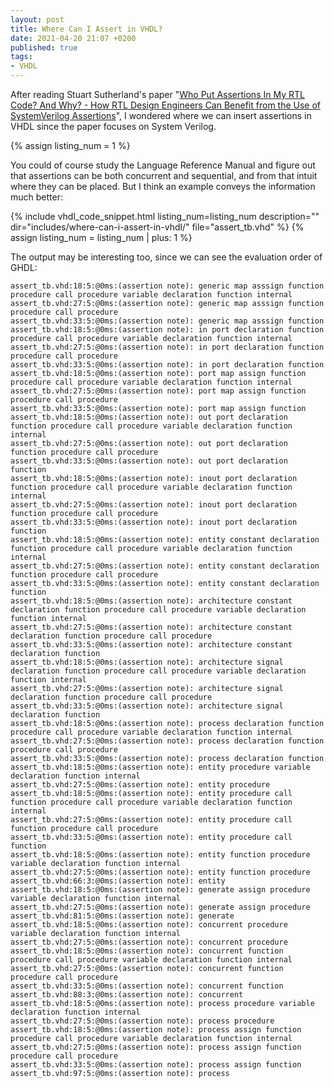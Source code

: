 ```yaml
---
layout: post
title: Where Can I Assert in VHDL?
date: 2021-04-20 21:07 +0200
published: true
tags:
- VHDL
---
```


After reading Stuart Sutherland's paper "[Who Put Assertions In My RTL Code? And Why? - How RTL Design Engineers Can Benefit from the Use of SystemVerilog Assertions](https://sutherland-hdl.com/papers/2015-SNUG-SV_SVA-for-RTL-Designers_paper.pdf)", I wondered where we can insert assertions in VHDL since the paper focuses on System Verilog.

{% assign listing_num = 1 %}

You could of course study the Language Reference Manual and figure out that assertions can be both concurrent and sequential, and from that intuit where they can be placed. But I think an example conveys the information much better:

{%
  include vhdl_code_snippet.html
  listing_num=listing_num
  description=""
  dir="includes/where-can-i-assert-in-vhdl/"
  file="assert_tb.vhd"
%}
{% assign listing_num = listing_num | plus: 1 %}

The output may be interesting too, since we can see the evaluation order of GHDL:

```
assert_tb.vhd:18:5:@0ms:(assertion note): generic map asssign function procedure call procedure variable declaration function internal
assert_tb.vhd:27:5:@0ms:(assertion note): generic map asssign function procedure call procedure
assert_tb.vhd:33:5:@0ms:(assertion note): generic map asssign function
assert_tb.vhd:18:5:@0ms:(assertion note): in port declaration function procedure call procedure variable declaration function internal
assert_tb.vhd:27:5:@0ms:(assertion note): in port declaration function procedure call procedure
assert_tb.vhd:33:5:@0ms:(assertion note): in port declaration function
assert_tb.vhd:18:5:@0ms:(assertion note): port map assign function procedure call procedure variable declaration function internal
assert_tb.vhd:27:5:@0ms:(assertion note): port map assign function procedure call procedure
assert_tb.vhd:33:5:@0ms:(assertion note): port map assign function
assert_tb.vhd:18:5:@0ms:(assertion note): out port declaration function procedure call procedure variable declaration function internal
assert_tb.vhd:27:5:@0ms:(assertion note): out port declaration function procedure call procedure
assert_tb.vhd:33:5:@0ms:(assertion note): out port declaration function
assert_tb.vhd:18:5:@0ms:(assertion note): inout port declaration function procedure call procedure variable declaration function internal
assert_tb.vhd:27:5:@0ms:(assertion note): inout port declaration function procedure call procedure
assert_tb.vhd:33:5:@0ms:(assertion note): inout port declaration function
assert_tb.vhd:18:5:@0ms:(assertion note): entity constant declaration function procedure call procedure variable declaration function internal
assert_tb.vhd:27:5:@0ms:(assertion note): entity constant declaration function procedure call procedure
assert_tb.vhd:33:5:@0ms:(assertion note): entity constant declaration function
assert_tb.vhd:18:5:@0ms:(assertion note): architecture constant declaration function procedure call procedure variable declaration function internal
assert_tb.vhd:27:5:@0ms:(assertion note): architecture constant declaration function procedure call procedure
assert_tb.vhd:33:5:@0ms:(assertion note): architecture constant declaration function
assert_tb.vhd:18:5:@0ms:(assertion note): architecture signal declaration function procedure call procedure variable declaration function internal
assert_tb.vhd:27:5:@0ms:(assertion note): architecture signal declaration function procedure call procedure
assert_tb.vhd:33:5:@0ms:(assertion note): architecture signal declaration function
assert_tb.vhd:18:5:@0ms:(assertion note): process declaration function procedure call procedure variable declaration function internal
assert_tb.vhd:27:5:@0ms:(assertion note): process declaration function procedure call procedure
assert_tb.vhd:33:5:@0ms:(assertion note): process declaration function
assert_tb.vhd:18:5:@0ms:(assertion note): entity procedure variable declaration function internal
assert_tb.vhd:27:5:@0ms:(assertion note): entity procedure
assert_tb.vhd:18:5:@0ms:(assertion note): entity procedure call function procedure call procedure variable declaration function internal
assert_tb.vhd:27:5:@0ms:(assertion note): entity procedure call function procedure call procedure
assert_tb.vhd:33:5:@0ms:(assertion note): entity procedure call function
assert_tb.vhd:18:5:@0ms:(assertion note): entity function procedure variable declaration function internal
assert_tb.vhd:27:5:@0ms:(assertion note): entity function procedure
assert_tb.vhd:66:3:@0ms:(assertion note): entity
assert_tb.vhd:18:5:@0ms:(assertion note): generate assign procedure variable declaration function internal
assert_tb.vhd:27:5:@0ms:(assertion note): generate assign procedure
assert_tb.vhd:81:5:@0ms:(assertion note): generate
assert_tb.vhd:18:5:@0ms:(assertion note): concurrent procedure variable declaration function internal
assert_tb.vhd:27:5:@0ms:(assertion note): concurrent procedure
assert_tb.vhd:18:5:@0ms:(assertion note): concurrent function procedure call procedure variable declaration function internal
assert_tb.vhd:27:5:@0ms:(assertion note): concurrent function procedure call procedure
assert_tb.vhd:33:5:@0ms:(assertion note): concurrent function
assert_tb.vhd:88:3:@0ms:(assertion note): concurrent
assert_tb.vhd:18:5:@0ms:(assertion note): process procedure variable declaration function internal
assert_tb.vhd:27:5:@0ms:(assertion note): process procedure
assert_tb.vhd:18:5:@0ms:(assertion note): process assign function procedure call procedure variable declaration function internal
assert_tb.vhd:27:5:@0ms:(assertion note): process assign function procedure call procedure
assert_tb.vhd:33:5:@0ms:(assertion note): process assign function
assert_tb.vhd:97:5:@0ms:(assertion note): process
```
